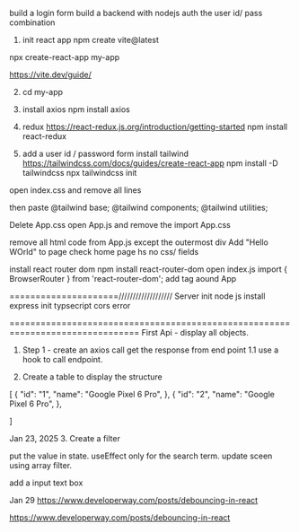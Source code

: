 build a login form
build a backend with nodejs
auth the user id/ pass combination

1.  init react app
    npm create vite@latest

npx create-react-app my-app

https://vite.dev/guide/

2. cd my-app

3. install axios
   npm install axios

4. redux
   https://react-redux.js.org/introduction/getting-started
   npm install react-redux

5. add a user id / password form
   install tailwind
   https://tailwindcss.com/docs/guides/create-react-app
   npm install -D tailwindcss
   npx tailwindcss init

open index.css and remove all lines

then paste
@tailwind base;
@tailwind components;
@tailwind utilities;

Delete App.css
open App.js and remove the import App.css

remove all html code from App.js except the outermost div
Add "Hello WOrld" to page
check home page hs no css/ fields

install react router dom
npm install react-router-dom
open index.js
import { BrowserRouter } from 'react-router-dom';
add tag aound App
<BrowserRouter>
<App />
</BrowserRouter>

=====================///////////////////
Server
init node js
install express
init typsecript
cors error

===============================================================================
First Api - display all objects.

1. Step 1 - create an axios call get the response from end point
   1.1 use a hook to call endpoint.

2. Create a table to display the structure

[
{
"id": "1",
"name": "Google Pixel 6 Pro",
},
{
"id": "2",
"name": "Google Pixel 6 Pro",
},

]

Jan 23, 2025 3. Create a filter

put the value in state.
useEffect only for the search term.
update sceen using array filter.

add a input text box

Jan 29
https://www.developerway.com/posts/debouncing-in-react

https://www.developerway.com/posts/debouncing-in-react
